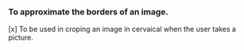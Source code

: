 ### To approximate the borders of an image.
[x] To be used in croping an image in cervaical when the user takes a picture.

